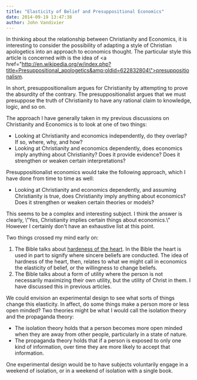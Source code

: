 ```yaml
---
title: "Elasticity of Belief and Presuppositional Economics"
date: 2014-09-19 13:47:38
author: John Vandivier
---
```




In thinking about the relationship between Christianity and Economics, it is interesting to consider the possibility of adapting a style of Christian apologetics into an approach to economics thought. The particular style this article is concerned with is the idea of <a href=\"http://en.wikipedia.org/w/index.php?title=Presuppositional_apologetics&amp;oldid=622832804\">presuppositionalism</a>.

In short, presuppositionalism argues for Christianity by attempting to prove the absurdity of the contrary. The presuppositionalist argues that we must presuppose the truth of Christianity to have any rational claim to knowledge, logic, and so on.

The approach I have generally taken in my previous discussions on Christianity and Economics is to look at one of two things:
<ul>
	<li>Looking at Christianity and economics independently, do they overlap? If so, where, why, and how?</li>
	<li>Looking at Christianity and economics dependently, does economics imply anything about Christianity? Does it provide evidence? Does it strengthen or weaken certain interpretations?</li>
</ul>
Presuppositionalist economics would take the following approach, which I have done from time to time as well:
<ul>
	<li>Looking at Christianity and economics dependently, and assuming Christianity is true, does Christianity imply anything about economics? Does it strengthen or weaken certain theories or models?</li>
</ul>
This seems to be a complex and interesting subject. I think the answer is clearly, \"Yes, Christianity implies certain things about economics.\" However I certainly don't have an exhaustive list at this point.

Two things crossed my mind early on:
<ol>
	<li>The Bible talks about <a href=\"http://thegospelcoalition.org/article/you-asked-does-god-harden-a-believers-heart/\">hardeness of the heart</a>. In the Bible the heart is used in part to signify where sincere beliefs are conducted. The idea of hardness of the heart, then, relates to what we might call in economics the elasticity of belief, or the willingness to change beliefs.</li>
	<li>The Bible talks about a form of utility where the person is not necessarily maximizing their own utility, but the utility of Christ in them. I have discussed this in previous articles.</li>
</ol>
We could envision an experimental design to see what sorts of things change this elasticity. In affect, do some things make a person more or less open minded? Two theories might be what I would call the isolation theory and the propaganda theory:
<ul>
	<li>The isolation theory holds that a person becomes more open minded when they are away from other people, particularly in a state of nature.</li>
	<li>The propaganda theory holds that if a person is exposed to only one kind of information, over time they are more likely to accept that information.</li>
</ul>
One experimental design would be to have subjects voluntarily engage in a weekend of isolation, or in a weekend of isolation with a single book.